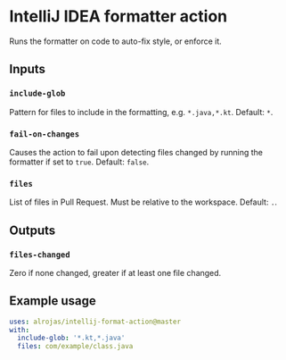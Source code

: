 # IntelliJ IDEA formatter action

Runs the formatter on code to auto-fix style, or enforce it.

## Inputs

### `include-glob`

Pattern for files to include in the formatting, e.g. `*.java,*.kt`. Default: `*`.

### `fail-on-changes`

Causes the action to fail upon detecting files changed by running the formatter if set to `true`.
Default: `false`.

### `files`

List of files in Pull Request. Must be relative to the workspace.
Default: `.`.

## Outputs

### `files-changed`

Zero if none changed, greater if at least one file changed.

## Example usage

```yaml
uses: alrojas/intellij-format-action@master
with:
  include-glob: '*.kt,*.java'
  files: com/example/class.java
```